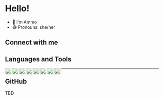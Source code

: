 # Hello! 

- 👋 I'm Ammo
- 😄 Pronouns: she/her

## Connect with me

[linkedin]: https://www.linkedin.com/in/amoreenah/

## Languages and Tools

<img align="left" alt="TypeScript" height="20px" src="https://img.shields.io/badge/TypeScript-3178C6?style=flat-square&logo=typescript&logoColor=white" />
<img align="left" alt="React" height="20px" src="https://img.shields.io/badge/React-61DAFB?style=flat-square&logo=react&logoColor=white" />
<img align="left" alt="Git" height="20px" src="https://img.shields.io/badge/Git-F05032?style=flat-square&logo=git&logoColor=white" />
<img align="left" alt="GitHub" height="20px" src="https://img.shields.io/badge/GitHub-181717?style=flat-square&logo=github&logoColor=white" />
<img align="left" alt="HTML5" height="20px" src="https://img.shields.io/badge/HTML5-E34F26?style=flat-square&logo=html5&logoColor=white" />
<img align="left" alt="JavaScript" height="20px" src="https://img.shields.io/badge/JavaScript-F7DF1E?style=flat-square&logo=javascript&logoColor=white" />
<img align="left" alt="Node.js" height="20px" src="https://img.shields.io/badge/Node.JS-339933?style=flat-square&logo=nodedotjs&logoColor=white" />
<img align="left" alt="Visual Studio Code" height="20px" src="https://img.shields.io/badge/Visual%20Studio%20Code-007ACC?style=flat-square&logo=visualstudiocode&logoColor=white" />

---

## GitHub

TBD
